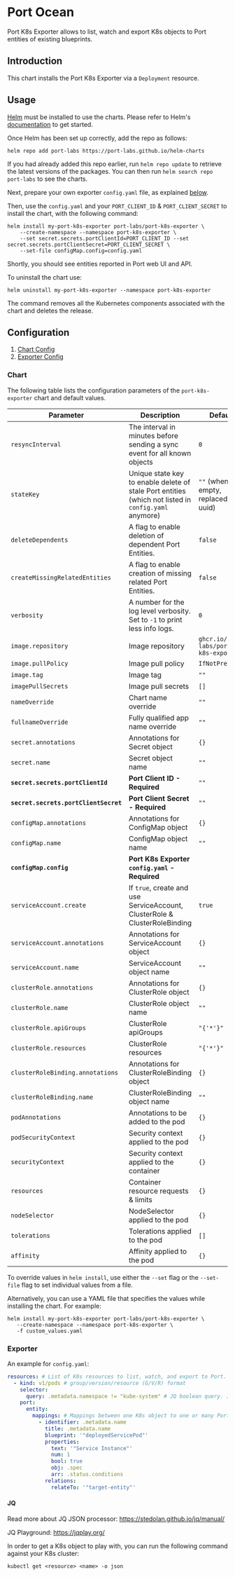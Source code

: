 # Port Ocean

Port K8s Exporter allows to list, watch and export K8s objects to Port entities of existing blueprints.

## Introduction

This chart installs the Port K8s Exporter via a `Deployment` resource.

## Usage

[Helm](https://helm.sh) must be installed to use the charts.  Please refer to
Helm's [documentation](https://helm.sh/docs) to get started.

Once Helm has been set up correctly, add the repo as follows:

    helm repo add port-labs https://port-labs.github.io/helm-charts

If you had already added this repo earlier, run `helm repo update` to retrieve
the latest versions of the packages.  You can then run `helm search repo
port-labs` to see the charts.

Next, prepare your own exporter `config.yaml` file, as explained [below](#Exporter).

Then, use the `config.yaml` and your `PORT_CLIENT_ID` & `PORT_CLIENT_SECRET` to install the chart, with the following command:

    helm install my-port-k8s-exporter port-labs/port-k8s-exporter \
        --create-namespace --namespace port-k8s-exporter \
        --set secret.secrets.portClientId=PORT_CLIENT_ID --set secret.secrets.portClientSecret=PORT_CLIENT_SECRET \
        --set-file configMap.config=config.yaml

Shortly, you should see entities reported in Port web UI and API.

To uninstall the chart use:

    helm uninstall my-port-k8s-exporter --namespace port-k8s-exporter

The command removes all the Kubernetes components associated with the chart and deletes the release.

## Configuration

1. [Chart Config](#Chart)
2. [Exporter Config](#Exporter)

### Chart

The following table lists the configuration parameters of the `port-k8s-exporter` chart and default values.

| Parameter                             | Description                                                                                          | Default                               |
|---------------------------------------|------------------------------------------------------------------------------------------------------|---------------------------------------|
| `resyncInterval`                      | The interval in minutes before sending a sync event for all known objects                            | `0`                                   |
| `stateKey`                            | Unique state key to enable delete of stale Port entities (which not listed in `config.yaml` anymore) | `""` (when empty, replaced by uuid)   |
| `deleteDependents`                    | A flag to enable deletion of dependent Port Entities.                                                | `false`                               |
| `createMissingRelatedEntities`        | A flag to enable creation of missing related Port Entities.                                          | `false`                               |
| `verbosity`                           | A number for the log level verbosity. Set to `-1` to print less info logs.                           | `0`                                   |
| `image.repository`                    | Image repository                                                                                     | `ghcr.io/port-labs/port-k8s-exporter` |
| `image.pullPolicy`                    | Image pull policy                                                                                    | `IfNotPresent`                        |
| `image.tag`                           | Image tag                                                                                            | `""`                                  |
| `imagePullSecrets`                    | Image pull secrets                                                                                   | `[]`                                  |
| `nameOverride`                        | Chart name override                                                                                  | `""`                                  |
| `fullnameOverride`                    | Fully qualified app name override                                                                    | `""`                                  |
| `secret.annotations`                  | Annotations for Secret object                                                                        | `{}`                                  |
| `secret.name`                         | Secret object name                                                                                   | `""`                                  |
| **`secret.secrets.portClientId`**     | **Port Client ID - Required**                                                                        | `""`                                  |
| **`secret.secrets.portClientSecret`** | **Port Client Secret - Required**                                                                    | `""`                                  |
| `configMap.annotations`               | Annotations for ConfigMap object                                                                     | `{}`                                  |
| `configMap.name`                      | ConfigMap object name                                                                                | `""`                                  |
| **`configMap.config`**                | **Port K8s Exporter `config.yaml` - Required**                                                       |                                       |
| `serviceAccount.create`               | If `true`, create and use ServiceAccount, ClusterRole & ClusterRoleBinding                           | `true`                                |
| `serviceAccount.annotations`          | Annotations for ServiceAccount object                                                                | `{}`                                  |
| `serviceAccount.name`                 | ServiceAccount object name                                                                           | `""`                                  |
| `clusterRole.annotations`             | Annotations for ClusterRole object                                                                   | `{}`                                  |
| `clusterRole.name`                    | ClusterRole object name                                                                              | `""`                                  |
| `clusterRole.apiGroups`               | ClusterRole apiGroups                                                                                | `"{'*'}"`                             |
| `clusterRole.resources`               | ClusterRole resources                                                                                | `"{'*'}"`                             |
| `clusterRoleBinding.annotations`      | Annotations for ClusterRoleBinding object                                                            | `{}`                                  |
| `clusterRoleBinding.name`             | ClusterRoleBinding object name                                                                       | `""`                                  |
| `podAnnotations`                      | Annotations to be added to the pod                                                                   | `{}`                                  |
| `podSecurityContext`                  | Security context applied to the pod                                                                  | `{}`                                  |
| `securityContext`                     | Security context applied to the container                                                            | `{}`                                  |
| `resources`                           | Container resource requests & limits                                                                 | `{}`                                  |
| `nodeSelector`                        | NodeSelector applied to the pod                                                                      | `{}`                                  |
| `tolerations`                         | Tolerations applied to the pod                                                                       | `[]`                                  |
| `affinity`                            | Affinity applied to the pod                                                                          | `{}`                                  |

To override values in `helm install`, use either the `--set` flag or the `--set-file` flag to set individual values from a file.

Alternatively, you can use a YAML file that specifies the values while installing the chart. For example:

    helm install my-port-k8s-exporter port-labs/port-k8s-exporter \
       --create-namespace --namespace port-k8s-exporter \
       -f custom_values.yaml

### Exporter

An example for `config.yaml`:

```yaml
resources: # List of K8s resources to list, watch, and export to Port.
  - kind: v1/pods # group/version/resource (G/V/R) format
    selector:
      query: .metadata.namespace != "kube-system" # JQ boolean query. If evaluated to false - skip syncing the object.
    port:
      entity:
        mappings: # Mappings between one K8s object to one or many Port Entities. Each value is a JQ query.
          - identifier: .metadata.name
            title: .metadata.name
            blueprint: '"deployedServicePod"'
            properties:
              text: '"Service Instance"'
              num: 1
              bool: true
              obj: .spec
              arr: .status.conditions
            relations:
              relateTo: '"target-entity"'
```

#### JQ

Read more about JQ JSON processor: https://stedolan.github.io/jq/manual/

JQ Playground: https://jqplay.org/

In order to get a K8s object to play with, you can run the following command against your K8s cluster:

    kubectl get <resource> <name> -o json
